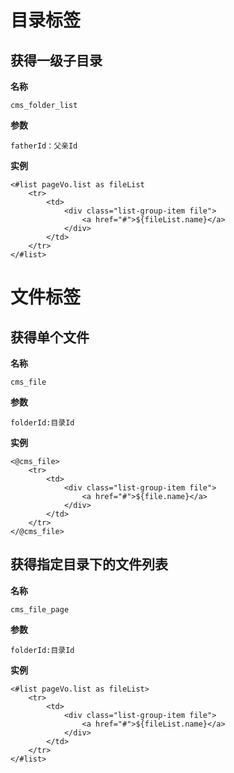 # 目录标签 #
## 获得一级子目录 ##
**名称**

    cms_folder_list

**参数**

    fatherId：父亲Id


**实例**

    <#list pageVo.list as fileList
    	<tr>
    		<td>
    			<div class="list-group-item file">
    				<a href="#">${fileList.name}</a>
    			</div>
    		</td>
    	</tr>
    </#list>

# 文件标签 #
## 获得单个文件 ##
**名称**

	cms_file

**参数**

	folderId:目录Id

**实例**

	<@cms_file>         
		<tr>
			<td>
				<div class="list-group-item file">
					<a href="#">${file.name}</a>
				</div>
			</td>
		</tr>
	</@cms_file>

## 获得指定目录下的文件列表 ##
**名称**

	cms_file_page

**参数**

	folderId:目录Id

**实例**

	<#list pageVo.list as fileList>         
		<tr>
			<td>
				<div class="list-group-item file">
					<a href="#">${fileList.name}</a>
				</div>
			</td>
		</tr>
	</#list>